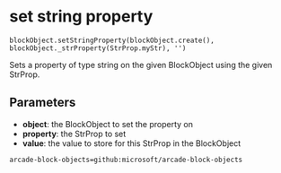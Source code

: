 # set string property

```sig
blockObject.setStringProperty(blockObject.create(), blockObject._strProperty(StrProp.myStr), '')
```

Sets a property of type string on the given BlockObject using the given StrProp.

## Parameters

* **object**: the BlockObject to set the property on
* **property**: the StrProp to set
* **value**: the value to store for this StrProp in the BlockObject

```package
arcade-block-objects=github:microsoft/arcade-block-objects
```
